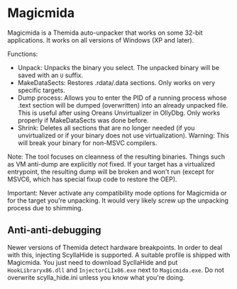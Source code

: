 # Magicmida

Magicmida is a Themida auto-unpacker that works on some 32-bit applications. It works on all versions of Windows (XP and later).

Functions:
* Unpack: Unpacks the binary you select. The unpacked binary will be saved with an `U` suffix.
* MakeDataSects: Restores .rdata/.data sections. Only works on very specific targets.
* Dump process: Allows you to enter the PID of a running process whose .text section will be dumped (overwritten) into an already unpacked file. This is useful after using Oreans Unvirtualizer in OllyDbg. Only works properly if MakeDataSects was done before.
* Shrink: Deletes all sections that are no longer needed (if you unvirtualized or if your binary does not use virtualization). Warning: This will break your binary for non-MSVC compilers.

Note: The tool focuses on cleanness of the resulting binaries. Things such as VM anti-dump are explicitly *not* fixed. If your target has a virtualized entrypoint, the resulting dump will be broken and won't run (except for MSVC6, which has special fixup code to restore the OEP).

Important: Never activate any compatibility mode options for Magicmida or for the target you're unpacking. It would very likely screw up the unpacking process due to shimming.

## Anti-anti-debugging

Newer versions of Themida detect hardware breakpoints. In order to deal with this, injecting ScyllaHide is supported. A suitable profile is shipped with Magicmida. You just need to download SycllaHide and put `HookLibraryx86.dll` and `InjectorCLIx86.exe` next to `Magicmida.exe`. Do not overwrite scylla_hide.ini unless you know what you're doing.
